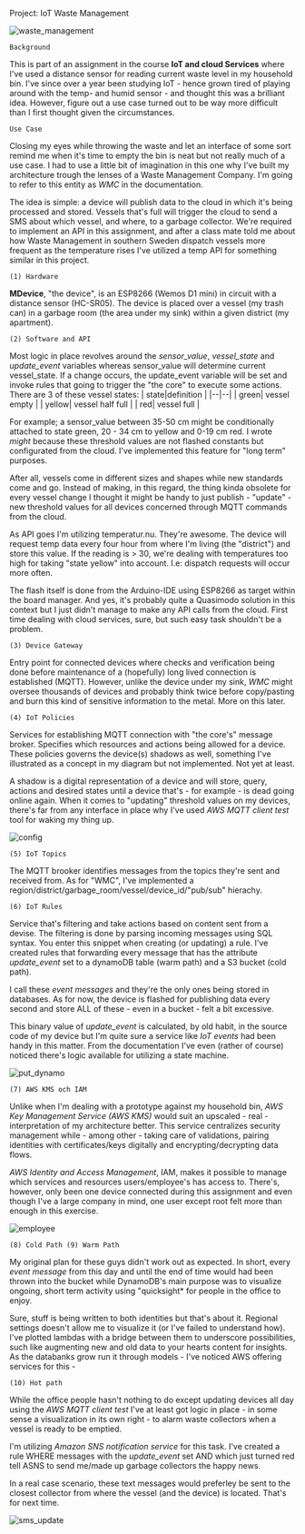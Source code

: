 Project: IoT Waste Management

![waste_management](https://user-images.githubusercontent.com/78800629/207486314-2bf965a8-c95c-44e7-95de-c38345326658.png)

	Background

This is part of an assignment in the course **IoT and cloud Services** where I've used a distance sensor for reading current waste level in my household bin. I've since over a year been studying IoT - hence grown tired of playing around with the temp- and humid sensor - and thought this was a brilliant idea. However, figure out a use case turned out to be way more difficult than I first thought given the circumstances.

	Use Case

Closing my eyes while throwing the waste and let an interface of some sort remind me when it's time to empty the bin is neat but not really much of a use case. I had to use a little bit of imagination in this one why I've built my architecture trough the lenses of a Waste Management Company. I'm going to refer to this entity as *WMC* in the documentation.

The idea is simple: a device will publish data to the cloud in which it's being processed and stored. Vessels that's full will trigger the cloud to send a SMS about which vessel, and where, to a garbage collector. We're required to implement an API in this assignment, and after a class mate told me about how Waste Management in southern Sweden dispatch vessels more frequent as the temperature rises I've utilized a temp API for something similar in this project. 

	(1) Hardware

**MDevice**, "the device", is an ESP8266 (Wemos D1 mini) in circuit with a distance sensor (HC-SR05). The device is placed over a vessel (my trash can) in a garbage room (the area under my sink) within a given district (my apartment). 

	(2) Software and API

Most logic in place revolves around the *sensor_value*, *vessel_state* and *update_event* variables whereas sensor_value will determine current vessel_state. If a change occurs, the update_event variable will be set and invoke rules that going to trigger the "the core" to execute some actions. There are 3 of these vessel states:
|  state|definition  |
|--|--|
|  green| vessel empty  |
|  yellow| vessel half full  |
|  red| vessel full  |

For example; a sensor_value between 35-50 cm might be conditionally attached to state green, 20 - 34 cm to yellow and 0-19 cm red. I wrote *might* because these threshold values are not flashed constants but configurated from the cloud. I've implemented this feature for "long term" purposes.

After all, vessels come in different sizes and shapes while new standards come and go. Instead of making, in this regard, the thing kinda obsolete for every vessel change I thought it might be handy to just publish - "update" - new threshold values for all devices concerned through MQTT commands from the cloud.
    
As API goes I'm utilizing temperatur.nu. They're awesome. The device will request temp data every four hour from where I'm living (the "district") and store this value. If the reading is > 30, we're dealing with temperatures too high for taking "state yellow" into account. I.e: dispatch requests will occur more often.

The flash itself is done from the Arduino-IDE using ESP8266 as target within the board manager. And yes, it's probably quite a Quasimodo solution in this context but I just didn't manage to make any API calls from the cloud. First time dealing with cloud services, sure, but such easy task shouldn't be a problem.

	(3) Device Gateway

Entry point for connected devices where checks and verification being done before maintenance of a (hopefully) long lived connection is established (MQTT). However, unlike the device under my sink, *WMC* might oversee thousands of devices and probably think twice before copy/pasting and burn this kind of sensitive information to the metal. More on this later.

	(4) IoT Policies

Services for establishing MQTT connection with "the core's" message broker. Specifies which resources and actions being allowed for a device. These policies governs the device(s) shadows as well, something I've illustrated as a concept in my diagram but not implemented. Not yet at least.

A shadow is a digital representation of a device and will store, query, actions and desired states until a device that's - for example - is dead going online again. When it comes to "updating" threshold values on my devices, there's far from any interface in place why I've used *AWS MQTT client test* tool for waking my thing up.

![config](https://user-images.githubusercontent.com/78800629/207476023-9257b320-d652-45a7-b293-bc4f4c063e0b.png)

    (5) IoT Topics
    
The MQTT brooker identifies messages from the topics they're sent and received from. As for "WMC", I've implemented a region/district/garbage_room/vessel/device_id/"pub/sub" hierachy.

    (6) IoT Rules

Service that's filtering and take actions based on content sent from a devise. The filtering is done by parsing incoming messages using SQL syntax. You enter this snippet when creating (or updating) a rule. I've created rules that forwarding every message that has the attribute *update_event* set to a dynamoDB table (warm path) and a S3 bucket (cold path).

I call these *event messages* and they're the only ones being stored in databases. As for now, the device is flashed for publishing data every second and store ALL of these - even in a bucket - felt a bit excessive.

This binary value of *update_event* is calculated, by old habit, in the source code of my device but I'm quite sure a service like *IoT events* had been handy in this matter. From the documentation I've even (rather of course) noticed there's logic available for utilizing a state machine.

![put_dynamo](https://user-images.githubusercontent.com/78800629/207476242-c268f13d-ad7b-4bfa-9dd0-a8fcf1f43ea7.png)

	(7) AWS KMS och IAM

Unlike when I'm dealing with a prototype against my household bin, *AWS Key Management Service (AWS KMS)* would suit an upscaled - real - interpretation of my architecture better. This service centralizes security management while - among other - taking care of validations, pairing identities with certificates/keys digitally and encrypting/decrypting data flows.

*AWS Identity and Access Management*, IAM, makes it possible to manage which services and resources users/employee's has access to. There's, however, only  been one device connected during this assignment and even though I've a large company in mind, one user except root felt more than enough in this exercise.

![employee](https://user-images.githubusercontent.com/78800629/207476308-fa8f7191-3c03-43c9-8fcd-c222820bdf50.png)

	(8) Cold Path (9) Warm Path
   
My original plan for these guys didn't work out as expected. In short, every *event message* from this day and until the end of time would had been thrown into the bucket while DynamoDB's main purpose was to visualize ongoing, short term activity using "quicksight* for people in the office to enjoy.

Sure, stuff is being written to both identities but that's about it. Regional settings doesn't allow me to visualize it (or I've failed to understand how). I've plotted lambdas with a bridge between them to underscore possibilities, such like augmenting new and old data to your hearts content for insights. As the databanks grow run it through models - I've noticed AWS offering services for this -  

	(10) Hot path
    
While the office people hasn't nothing to do except updating devices all day using the *AWS MQTT client test* I've at least got logic in place - in some sense a visualization in its own right - to alarm waste collectors when a vessel is ready to be emptied.

I'm utilizing *Amazon SNS notification service* for this task. I've created a rule WHERE messages with the *update_event* set AND which just turned red tell ASNS to send me/made up garbage collectors the happy news.

In a real case scenario, these text messages would preferley be sent to the closest collector from where the vessel (and the device) is located. That's for next time.

![sms_update](https://user-images.githubusercontent.com/78800629/207476506-ad2a5576-f1ce-43cc-81f7-1f00a32e5f1f.png)
